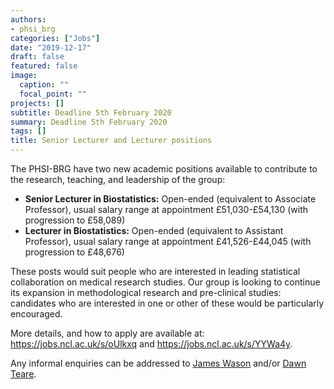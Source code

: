 ```yaml
---
authors:
- phsi_brg
categories: ["Jobs"]
date: "2019-12-17"
draft: false
featured: false
image:
  caption: ""
  focal_point: ""
projects: []
subtitle: Deadline 5th February 2020
summary: Deadline 5th February 2020
tags: []
title: Senior Lecturer and Lecturer positions
---
```


The PHSI-BRG have two new academic positions available to contribute to the research, teaching, and leadership of the group:

- __Senior Lecturer in Biostatistics:__ Open-ended (equivalent to Associate Professor), usual salary range at appointment £51,030-£54,130 (with progression to £58,089)
- __Lecturer in Biostatistics:__ Open-ended (equivalent to Assistant Professor), usual salary range at appointment £41,526-£44,045 (with progression to £48,676)

These posts would suit people who are interested in leading statistical collaboration on medical research studies.
Our group is looking to continue its expansion in methodological research and pre-clinical studies: candidates who are interested in one or other of these would be particularly encouraged.

More details, and how to apply are available at: https://jobs.ncl.ac.uk/s/oUlkxq and https://jobs.ncl.ac.uk/s/YYWa4y.

Any informal enquiries can be addressed to [James Wason](/staff/james_wason/) and/or [Dawn Teare](/staff/dawn_teare/).
